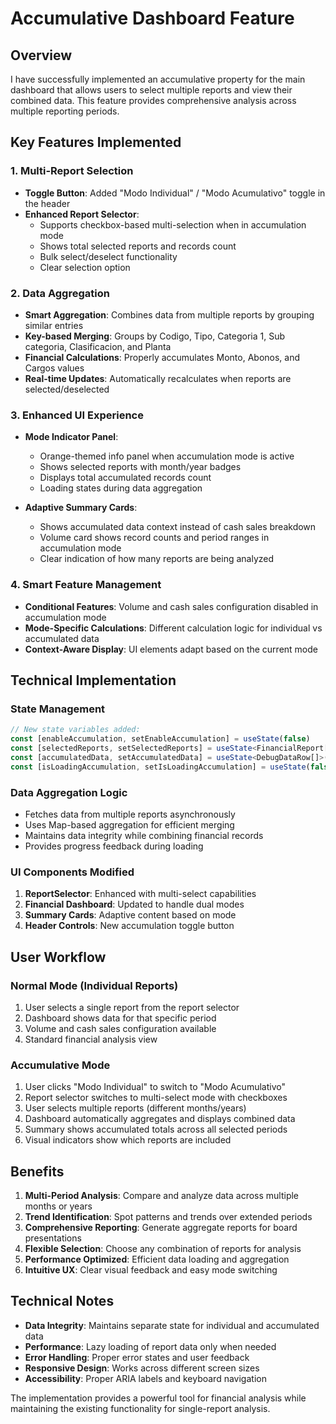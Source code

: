 # Accumulative Dashboard Feature

## Overview

I have successfully implemented an accumulative property for the main dashboard that allows users to select multiple reports and view their combined data. This feature provides comprehensive analysis across multiple reporting periods.

## Key Features Implemented

### 1. Multi-Report Selection
- **Toggle Button**: Added "Modo Individual" / "Modo Acumulativo" toggle in the header
- **Enhanced Report Selector**: 
  - Supports checkbox-based multi-selection when in accumulation mode
  - Shows total selected reports and records count
  - Bulk select/deselect functionality
  - Clear selection option

### 2. Data Aggregation
- **Smart Aggregation**: Combines data from multiple reports by grouping similar entries
- **Key-based Merging**: Groups by Codigo, Tipo, Categoria 1, Sub categoria, Clasificacion, and Planta
- **Financial Calculations**: Properly accumulates Monto, Abonos, and Cargos values
- **Real-time Updates**: Automatically recalculates when reports are selected/deselected

### 3. Enhanced UI Experience
- **Mode Indicator Panel**: 
  - Orange-themed info panel when accumulation mode is active
  - Shows selected reports with month/year badges
  - Displays total accumulated records count
  - Loading states during data aggregation

- **Adaptive Summary Cards**:
  - Shows accumulated data context instead of cash sales breakdown
  - Volume card shows record counts and period ranges in accumulation mode
  - Clear indication of how many reports are being analyzed

### 4. Smart Feature Management
- **Conditional Features**: Volume and cash sales configuration disabled in accumulation mode
- **Mode-Specific Calculations**: Different calculation logic for individual vs accumulated data
- **Context-Aware Display**: UI elements adapt based on the current mode

## Technical Implementation

### State Management
```typescript
// New state variables added:
const [enableAccumulation, setEnableAccumulation] = useState(false)
const [selectedReports, setSelectedReports] = useState<FinancialReport[]>([])
const [accumulatedData, setAccumulatedData] = useState<DebugDataRow[]>([])
const [isLoadingAccumulation, setIsLoadingAccumulation] = useState(false)
```

### Data Aggregation Logic
- Fetches data from multiple reports asynchronously
- Uses Map-based aggregation for efficient merging
- Maintains data integrity while combining financial records
- Provides progress feedback during loading

### UI Components Modified
1. **ReportSelector**: Enhanced with multi-select capabilities
2. **Financial Dashboard**: Updated to handle dual modes
3. **Summary Cards**: Adaptive content based on mode
4. **Header Controls**: New accumulation toggle button

## User Workflow

### Normal Mode (Individual Reports)
1. User selects a single report from the report selector
2. Dashboard shows data for that specific period
3. Volume and cash sales configuration available
4. Standard financial analysis view

### Accumulative Mode
1. User clicks "Modo Individual" to switch to "Modo Acumulativo"
2. Report selector switches to multi-select mode with checkboxes
3. User selects multiple reports (different months/years)
4. Dashboard automatically aggregates and displays combined data
5. Summary shows accumulated totals across all selected periods
6. Visual indicators show which reports are included

## Benefits

1. **Multi-Period Analysis**: Compare and analyze data across multiple months or years
2. **Trend Identification**: Spot patterns and trends over extended periods
3. **Comprehensive Reporting**: Generate aggregate reports for board presentations
4. **Flexible Selection**: Choose any combination of reports for analysis
5. **Performance Optimized**: Efficient data loading and aggregation
6. **Intuitive UX**: Clear visual feedback and easy mode switching

## Technical Notes

- **Data Integrity**: Maintains separate state for individual and accumulated data
- **Performance**: Lazy loading of report data only when needed
- **Error Handling**: Proper error states and user feedback
- **Responsive Design**: Works across different screen sizes
- **Accessibility**: Proper ARIA labels and keyboard navigation

The implementation provides a powerful tool for financial analysis while maintaining the existing functionality for single-report analysis.